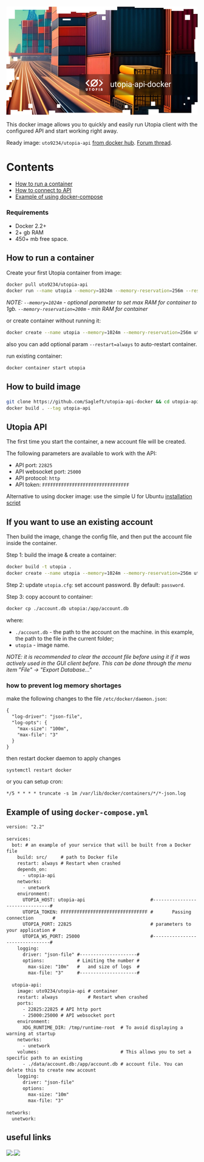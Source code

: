 
![logo](logo.jpg)

This docker image allows you to quickly and easily run Utopia client with the configured API and start working right away.

Ready image: `uto9234/utopia-api` [from docker hub](https://hub.docker.com/repository/docker/uto9234/utopia-api/general). [Forum thread](https://talk.u.is/viewtopic.php?id=365).

# Contents

- [How to run a container](#run-container)
- [How to connect to API](#utopia-api)
- [Example of using docker-compose](#docker-compose)

### Requirements

- Docker 2.2+
- 2+ gb RAM
- 450+ mb free space.

<a id="run-container"></a>
## How to run a container

Create your first Utopia container from image:

```bash
docker pull uto9234/utopia-api
docker run --name utopia --memory=1024m --memory-reservation=256m --restart=always -it uto9234/utopia-api
```

*NOTE: `--memory=1024m` - optional parameter to set max RAM for container to 1gb. `--memory-reservation=200m` - min RAM for container*

or create container without running it:

```bash
docker create --name utopia --memory=1024m --memory-reservation=256m uto9234/utopia-api
```

also you can add optional param `--restart=always` to auto-restart container.

run existing container:

```bash
docker container start utopia
```

<a id="build-image"></a>
## How to build image

```bash
git clone https://github.com/Sagleft/utopia-api-docker && cd utopia-api-docker
docker build . --tag utopia-api
```

<a id="utopia-api"></a>
## Utopia API
The first time you start the container, a new account file will be created.

The following parameters are available to work with the API:
* API port: `22825`
* API websocket port: `25000`
* API protocol: `http`
* API token: `FFFFFFFFFFFFFFFFFFFFFFFFFFFFFFFF`

Alternative to using docker image: use the simple U for Ubuntu [installation script](https://gist.github.com/Sagleft/06b53576c0b763f77e4d38e15e28b023)

## If you want to use an existing account

Then build the image, change the config file, and then put the account file inside the container.

Step 1: build the image & create a container:

```bash
docker build -t utopia .
docker create --name utopia --memory=1024m --memory-reservation=256m uto9234/utopia-api
```

Step 2: update `utopia.cfg`: set account password. By default: `password`.

Step 3: copy account to container:

```bash
docker cp ./account.db utopia:/app/account.db
```

where:
* `./account.db` - the path to the account on the machine. in this example, the path to the file in the current folder;
* `utopia` - image name.

*NOTE: it is recommended to clear the account file before using it if it was actively used in the GUI client before. This can be done through the menu item "File" -> "Export Database..."*

### how to prevent log memory shortages

make the following changes to the file `/etc/docker/daemon.json`:

```
{
  "log-driver": "json-file",
  "log-opts": {
    "max-size": "100m",
    "max-file": "3"
  }
}
```

then restart docker daemon to apply changes

```
systemctl restart docker
```

or you can setup cron:

```
*/5 * * * * truncate -s 1m /var/lib/docker/containers/*/*-json.log
```

<a id="docker-compose"></a>
## Example of using `docker-compose.yml`

```
version: "2.2"

services:
  bot: # an example of your service that will be built from a Docker file
    build: src/     # path to Docker file
    restart: always # Restart when crashed
    depends_on:
      - utopia-api
    networks:
      - unetwork
    environment:
      UTOPIA_HOST: utopia-api                        #--------------------------------#
      UTOPIA_TOKEN: FFFFFFFFFFFFFFFFFFFFFFFFFFFFFFFF #       Passing connection       #
      UTOPIA_PORT: 22825                             # parameters to your application #
      UTOPIA_WS_PORT: 25000                          #--------------------------------#
    logging:
      driver: "json-file" #---------------------#
      options:            # Limiting the number #
        max-size: "10m"   #   and size of logs  #
        max-file: "3"     #---------------------#

  utopia-api:
    image: uto9234/utopia-api # container
    restart: always           # Restart when crashed
    ports:
      - 22825:22825 # API http port
      - 25000:25000 # API websocket port
    environment:
      XDG_RUNTIME_DIR: /tmp/runtime-root  # To avoid displaying a warning at startup
    networks:
      - unetwork
    volumes:                              # This allows you to set a specific path to an existing
      - ./data/account.db:/app/account.db # account file. You can delete this to create new account
    logging:
      driver: "json-file"
      options:
        max-size: "10m"
        max-file: "3"

networks:
  unetwork:
```

## useful links

<a href="https://udocs.gitbook.io/utopia-api/">
  <img align="center" width="200" src="https://github.com/Sagleft/ures/blob/master/udocs-btn.png?raw=true">
</a>

<a href="https://utopia.im/RUTECH">
  <img align="center" width="200" src="https://github.com/Sagleft/ures/blob/master/rutopia_tech.png?raw=true">
</a>
